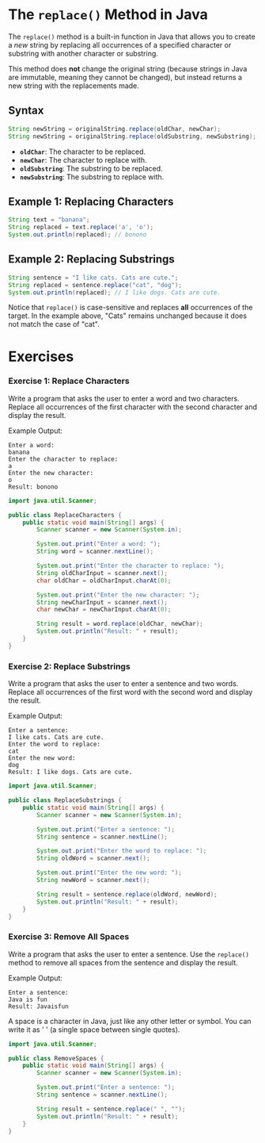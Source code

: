 # The `replace()` Method in Java

The `replace()` method is a built-in function in Java that allows you to create a _new_ string by replacing all occurrences of a specified character or substring with another character or substring.

This method does **not** change the original string (because strings in Java are immutable, meaning they cannot be changed), but instead returns a new string with the replacements made.

## Syntax
```java
String newString = originalString.replace(oldChar, newChar);            // Replaces all occurrences of a character
String newString = originalString.replace(oldSubstring, newSubstring);  // Replaces all occurrences of a substring
```
- **`oldChar`**: The character to be replaced.
- **`newChar`**: The character to replace with.
- **`oldSubstring`**: The substring to be replaced.
- **`newSubstring`**: The substring to replace with.

## Example 1: Replacing Characters
```java
String text = "banana";
String replaced = text.replace('a', 'o');
System.out.println(replaced); // bonono
```

## Example 2: Replacing Substrings
```java
String sentence = "I like cats. Cats are cute.";
String replaced = sentence.replace("cat", "dog");
System.out.println(replaced); // I like dogs. Cats are cute.
```

Notice that `replace()` is case-sensitive and replaces **all** occurrences of the target. In the example above, "Cats" remains unchanged because it does not match the case of "cat".

# Exercises

### Exercise 1: Replace Characters
Write a program that asks the user to enter a word and two characters.\
Replace all occurrences of the first character with the second character and display the result.

Example Output:
```
Enter a word: 
banana
Enter the character to replace: 
a
Enter the new character: 
o
Result: bonono
```

<hint title="Solution">

```java
import java.util.Scanner;

public class ReplaceCharacters {
    public static void main(String[] args) {
        Scanner scanner = new Scanner(System.in);

        System.out.print("Enter a word: ");
        String word = scanner.nextLine();

        System.out.print("Enter the character to replace: ");
        String oldCharInput = scanner.next();
        char oldChar = oldCharInput.charAt(0);

        System.out.print("Enter the new character: ");
        String newCharInput = scanner.next();
        char newChar = newCharInput.charAt(0);

        String result = word.replace(oldChar, newChar);
        System.out.println("Result: " + result);
    }
}
```

</hint>

### Exercise 2: Replace Substrings
Write a program that asks the user to enter a sentence and two words. Replace all occurrences of the first word with the second word and display the result.

Example Output:
```
Enter a sentence: 
I like cats. Cats are cute.
Enter the word to replace: 
cat
Enter the new word: 
dog
Result: I like dogs. Cats are cute.
```

<hint title="Solution">

```java
import java.util.Scanner;

public class ReplaceSubstrings {
    public static void main(String[] args) {
        Scanner scanner = new Scanner(System.in);

        System.out.print("Enter a sentence: ");
        String sentence = scanner.nextLine();

        System.out.print("Enter the word to replace: ");
        String oldWord = scanner.next();

        System.out.print("Enter the new word: ");
        String newWord = scanner.next();

        String result = sentence.replace(oldWord, newWord);
        System.out.println("Result: " + result);
    }
}
```

</hint>

### Exercise 3: Remove All Spaces
Write a program that asks the user to enter a sentence. Use the `replace()` method to remove all spaces from the sentence and display the result.

Example Output:
```
Enter a sentence: 
Java is fun
Result: Javaisfun
```

<hint title="Hint">
A space is a character in Java, just like any other letter or symbol. You can write it as ' ' (a single space between single quotes).
</hint>

<hint title="Solution">

```java
import java.util.Scanner;

public class RemoveSpaces {
    public static void main(String[] args) {
        Scanner scanner = new Scanner(System.in);

        System.out.print("Enter a sentence: ");
        String sentence = scanner.nextLine();

        String result = sentence.replace(" ", "");
        System.out.println("Result: " + result);
    }
}
```

</hint>
